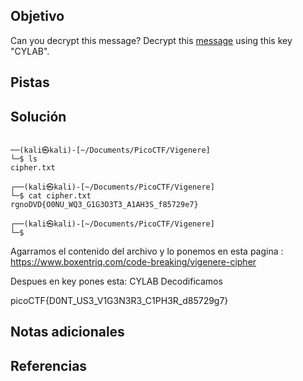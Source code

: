 ## Objetivo

Can you decrypt this message? Decrypt this [message](https://artifacts.picoctf.net/c/159/cipher.txt) using this key "CYLAB".
## Pistas
## Solución


```

──(kali㉿kali)-[~/Documents/PicoCTF/Vigenere]
└─$ ls
cipher.txt
                                                                                                                
┌──(kali㉿kali)-[~/Documents/PicoCTF/Vigenere]
└─$ cat cipher.txt    
rgnoDVD{O0NU_WQ3_G1G3O3T3_A1AH3S_f85729e7}
                                                                                                                
┌──(kali㉿kali)-[~/Documents/PicoCTF/Vigenere]
└─$ 

```

Agarramos el contenido del archivo y lo ponemos en esta pagina :
https://www.boxentriq.com/code-breaking/vigenere-cipher

Despues en key pones esta: CYLAB
Decodificamos

picoCTF{D0NT_US3_V1G3N3R3_C1PH3R_d85729g7}

## Notas adicionales
## Referencias